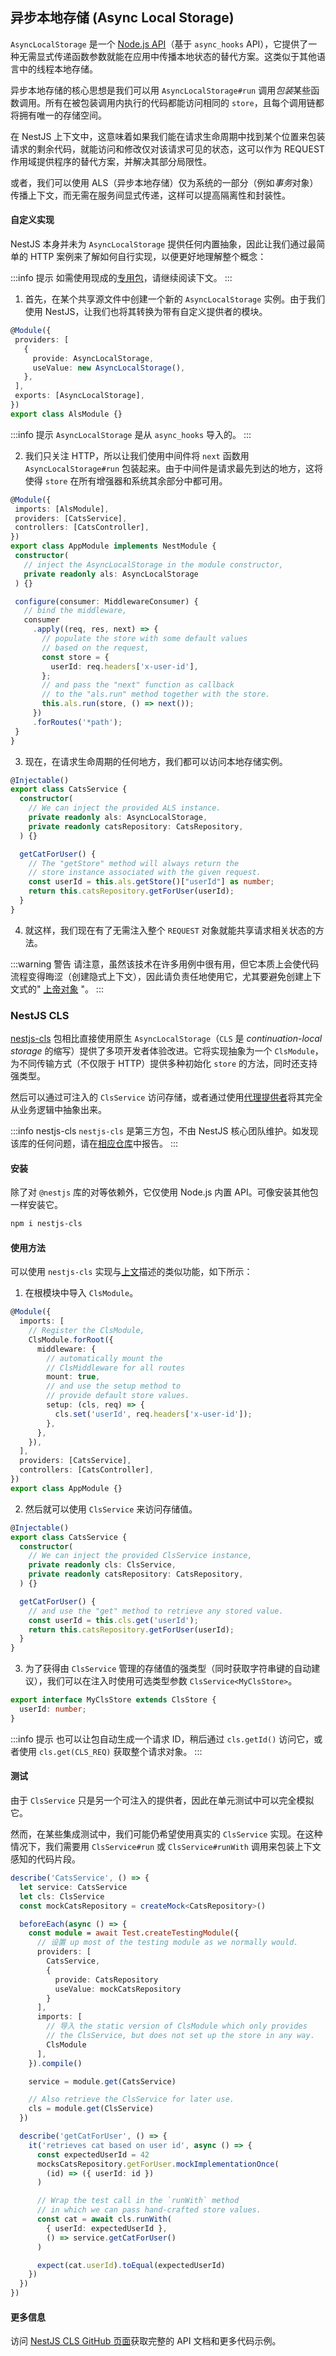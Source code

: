 ## 异步本地存储 (Async Local Storage)

`AsyncLocalStorage` 是一个 [Node.js API](https://nodejs.org/api/async_context.html#async_context_class_asynclocalstorage)（基于 `async_hooks` API），它提供了一种无需显式传递函数参数就能在应用中传播本地状态的替代方案。这类似于其他语言中的线程本地存储。

异步本地存储的核心思想是我们可以用 `AsyncLocalStorage#run` 调用*包装*某些函数调用。所有在被包装调用内执行的代码都能访问相同的 `store`，且每个调用链都将拥有唯一的存储空间。

在 NestJS 上下文中，这意味着如果我们能在请求生命周期中找到某个位置来包装请求的剩余代码，就能访问和修改仅对该请求可见的状态，这可以作为 REQUEST 作用域提供程序的替代方案，并解决其部分局限性。

或者，我们可以使用 ALS（异步本地存储）仅为系统的一部分（例如*事务*对象）传播上下文，而无需在服务间显式传递，这样可以提高隔离性和封装性。

#### 自定义实现

NestJS 本身并未为 `AsyncLocalStorage` 提供任何内置抽象，因此让我们通过最简单的 HTTP 案例来了解如何自行实现，以便更好地理解整个概念：

:::info 提示
如需使用现成的[专用包](#nestjs-cls)，请继续阅读下文。
:::



1. 首先，在某个共享源文件中创建一个新的 `AsyncLocalStorage` 实例。由于我们使用 NestJS，让我们也将其转换为带有自定义提供者的模块。

 ```typescript title="als.module.ts"
@Module({
  providers: [
    {
      provide: AsyncLocalStorage,
      useValue: new AsyncLocalStorage(),
    },
  ],
  exports: [AsyncLocalStorage],
})
export class AlsModule {}
```

:::info 提示
`AsyncLocalStorage` 是从 `async_hooks` 导入的。
:::



2. 我们只关注 HTTP，所以让我们使用中间件将 `next` 函数用 `AsyncLocalStorage#run` 包装起来。由于中间件是请求最先到达的地方，这将使得 `store` 在所有增强器和系统其余部分中都可用。

 ```typescript title="app.module.ts"
@Module({
  imports: [AlsModule],
  providers: [CatsService],
  controllers: [CatsController],
})
export class AppModule implements NestModule {
  constructor(
    // inject the AsyncLocalStorage in the module constructor,
    private readonly als: AsyncLocalStorage
  ) {}

  configure(consumer: MiddlewareConsumer) {
    // bind the middleware,
    consumer
      .apply((req, res, next) => {
        // populate the store with some default values
        // based on the request,
        const store = {
          userId: req.headers['x-user-id'],
        };
        // and pass the "next" function as callback
        // to the "als.run" method together with the store.
        this.als.run(store, () => next());
      })
      .forRoutes('*path');
  }
}
```

3.  现在，在请求生命周期的任何地方，我们都可以访问本地存储实例。

```ts title="cats.service"
@Injectable()
export class CatsService {
  constructor(
    // We can inject the provided ALS instance.
    private readonly als: AsyncLocalStorage,
    private readonly catsRepository: CatsRepository,
  ) {}

  getCatForUser() {
    // The "getStore" method will always return the
    // store instance associated with the given request.
    const userId = this.als.getStore()["userId"] as number;
    return this.catsRepository.getForUser(userId);
  }
}
```

4.  就这样，我们现在有了无需注入整个 `REQUEST` 对象就能共享请求相关状态的方法。

:::warning 警告
请注意，虽然该技术在许多用例中很有用，但它本质上会使代码流程变得晦涩（创建隐式上下文），因此请负责任地使用它，尤其要避免创建上下文式的" [上帝对象](https://en.wikipedia.org/wiki/God_object) "。
:::



### NestJS CLS

[nestjs-cls](https://github.com/Papooch/nestjs-cls) 包相比直接使用原生 `AsyncLocalStorage`（`CLS` 是 _continuation-local storage_ 的缩写）提供了多项开发者体验改进。它将实现抽象为一个 `ClsModule`，为不同传输方式（不仅限于 HTTP）提供多种初始化 `store` 的方法，同时还支持强类型。

然后可以通过可注入的 `ClsService` 访问存储，或者通过使用[代理提供者](https://www.npmjs.com/package/nestjs-cls#proxy-providers)将其完全从业务逻辑中抽象出来。

:::info nestjs-cls
`nestjs-cls` 是第三方包，不由 NestJS 核心团队维护。如发现该库的任何问题，请在[相应仓库](https://github.com/Papooch/nestjs-cls/issues)中报告。
:::

#### 安装

除了对 `@nestjs` 库的对等依赖外，它仅使用 Node.js 内置 API。可像安装其他包一样安装它。

```bash
npm i nestjs-cls
```

#### 使用方法

可以使用 `nestjs-cls` 实现与[上文](recipes/async-local-storage#自定义实现)描述的类似功能，如下所示：

1.  在根模块中导入 `ClsModule`。

```ts title="app.module"
@Module({
  imports: [
    // Register the ClsModule,
    ClsModule.forRoot({
      middleware: {
        // automatically mount the
        // ClsMiddleware for all routes
        mount: true,
        // and use the setup method to
        // provide default store values.
        setup: (cls, req) => {
          cls.set('userId', req.headers['x-user-id']);
        },
      },
    }),
  ],
  providers: [CatsService],
  controllers: [CatsController],
})
export class AppModule {}
```

2.  然后就可以使用 `ClsService` 来访问存储值。

```ts title="cats.service"
@Injectable()
export class CatsService {
  constructor(
    // We can inject the provided ClsService instance,
    private readonly cls: ClsService,
    private readonly catsRepository: CatsRepository,
  ) {}

  getCatForUser() {
    // and use the "get" method to retrieve any stored value.
    const userId = this.cls.get('userId');
    return this.catsRepository.getForUser(userId);
  }
}
```

3.  为了获得由 `ClsService` 管理的存储值的强类型（同时获取字符串键的自动建议），我们可以在注入时使用可选类型参数 `ClsService<MyClsStore>`。

```ts
export interface MyClsStore extends ClsStore {
  userId: number;
}
```

:::info 提示
也可以让包自动生成一个请求 ID，稍后通过 `cls.getId()` 访问它，或者使用 `cls.get(CLS_REQ)` 获取整个请求对象。
:::

#### 测试

由于 `ClsService` 只是另一个可注入的提供者，因此在单元测试中可以完全模拟它。

然而，在某些集成测试中，我们可能仍希望使用真实的 `ClsService` 实现。在这种情况下，我们需要用 `ClsService#run` 或 `ClsService#runWith` 调用来包装上下文感知的代码片段。

```ts
describe('CatsService', () => {
  let service: CatsService
  let cls: ClsService
  const mockCatsRepository = createMock<CatsRepository>()

  beforeEach(async () => {
    const module = await Test.createTestingModule({
      // 设置 up most of the testing module as we normally would.
      providers: [
        CatsService,
        {
          provide: CatsRepository
          useValue: mockCatsRepository
        }
      ],
      imports: [
        // 导入 the static version of ClsModule which only provides
        // the ClsService, but does not set up the store in any way.
        ClsModule
      ],
    }).compile()

    service = module.get(CatsService)

    // Also retrieve the ClsService for later use.
    cls = module.get(ClsService)
  })

  describe('getCatForUser', () => {
    it('retrieves cat based on user id', async () => {
      const expectedUserId = 42
      mocksCatsRepository.getForUser.mockImplementationOnce(
        (id) => ({ userId: id })
      )

      // Wrap the test call in the `runWith` method
      // in which we can pass hand-crafted store values.
      const cat = await cls.runWith(
        { userId: expectedUserId },
        () => service.getCatForUser()
      )

      expect(cat.userId).toEqual(expectedUserId)
    })
  })
})
```

#### 更多信息

访问 [NestJS CLS GitHub 页面](https://github.com/Papooch/nestjs-cls)获取完整的 API 文档和更多代码示例。
